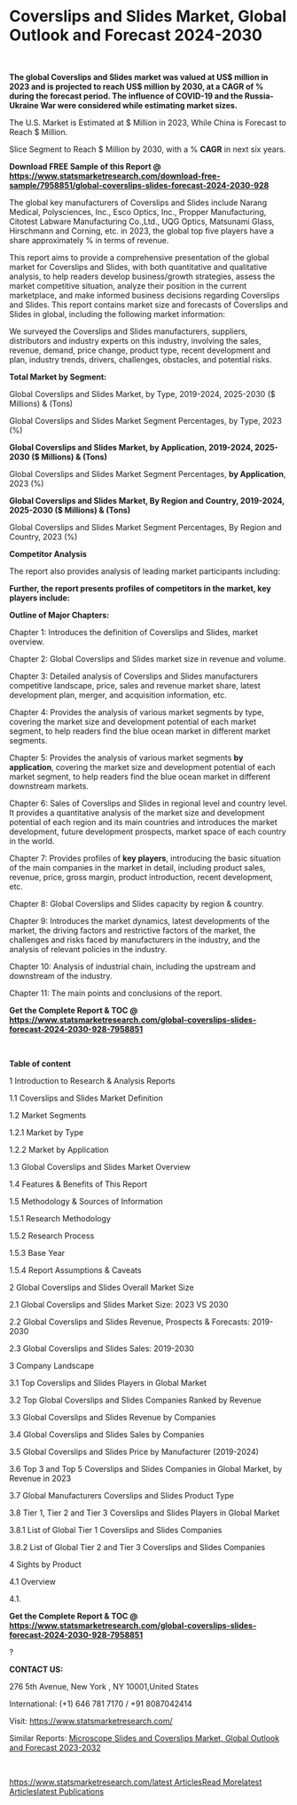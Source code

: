 <h1>Coverslips and Slides Market, Global Outlook and Forecast 2024-2030</h1><br/><p><strong>The global Coverslips and Slides market was valued at US$ million in 2023 and is projected to reach US$ million by 2030, at a <strong>CAGR</strong> of % during the forecast period. The influence of COVID-19 and the Russia-Ukraine War were considered while estimating market sizes.</strong></p>
 
 
 
 <p>The U.S. Market is Estimated at $ Million in 2023, While China is Forecast to Reach $ Million.</p>
 
 
 
 <p>Slice Segment to Reach $ Million by 2030, with a % <strong>CAGR</strong> in next six years.</p>
 
 
 
 <p><strong>Download FREE Sample of this Report @ <a href="https://www.statsmarketresearch.com/download-free-sample/7958851/global-coverslips-slides-forecast-2024-2030-928">https://www.statsmarketresearch.com/download-free-sample/7958851/global-coverslips-slides-forecast-2024-2030-928</a></strong></p>
 
 
 
 <p>The global key manufacturers of Coverslips and Slides include Narang Medical, Polysciences, Inc., Esco Optics, Inc., Propper Manufacturing, Citotest Labware Manufacturing Co.,Ltd., UQG Optics, Matsunami Glass, Hirschmann and Corning, etc. in 2023, the global top five players have a share approximately % in terms of revenue.</p>
 
 
 
 <p>This report aims to provide a comprehensive presentation of the global market for Coverslips and Slides, with both quantitative and qualitative analysis, to help readers develop business/growth strategies, assess the market competitive situation, analyze their position in the current marketplace, and make informed business decisions regarding Coverslips and Slides. This report contains market size and forecasts of Coverslips and Slides in global, including the following market information:</p>
 
 
 
 <p>We surveyed the Coverslips and Slides manufacturers, suppliers, distributors and industry experts on this industry, involving the sales, revenue, demand, price change, product type, recent development and plan, industry trends, drivers, challenges, obstacles, and potential risks.</p>
 
 
 
 <p><strong>Total Market by Segment:</strong></p>
 
 
 
 <p>Global Coverslips and Slides Market, by Type, 2019-2024, 2025-2030 ($ Millions) & (Tons)</p>
 
 
 
 <p>Global Coverslips and Slides Market Segment Percentages, by Type, 2023 (%)</p>
 
 
 
 <p><strong>Global Coverslips and Slides Market, <strong>by Application</strong>, 2019-2024, 2025-2030 ($ Millions) & (Tons)</strong></p>
 
 
 
 <p>Global Coverslips and Slides Market Segment Percentages, <strong>by Application</strong>, 2023 (%)</p>
 
 
 
 <p><strong>Global Coverslips and Slides Market, By Region and Country, 2019-2024, 2025-2030 ($ Millions) & (Tons)</strong></p>
 
 
 
 <p>Global Coverslips and Slides Market Segment Percentages, By Region and Country, 2023 (%)</p>
 
 
 
 <p><strong>Competitor Analysis</strong></p>
 
 
 
 <p>The report also provides analysis of leading market participants including:</p>
 
 
 
 <p><strong>Further, the report presents profiles of competitors in the market, <strong>key players</strong> include:</strong></p>
 
 
 
 <p><strong>Outline of Major Chapters:</strong></p>
 
 
 
 <p>Chapter 1: Introduces the definition of Coverslips and Slides, market overview.</p>
 
 
 
 <p>Chapter 2: Global Coverslips and Slides market size in revenue and volume.</p>
 
 
 
 <p>Chapter 3: Detailed analysis of Coverslips and Slides manufacturers competitive landscape, price, sales and revenue market share, latest development plan, merger, and acquisition information, etc.</p>
 
 
 
 <p>Chapter 4: Provides the analysis of various market segments by type, covering the market size and development potential of each market segment, to help readers find the blue ocean market in different market segments.</p>
 
 
 
 <p>Chapter 5: Provides the analysis of various market segments <strong>by application</strong>, covering the market size and development potential of each market segment, to help readers find the blue ocean market in different downstream markets.</p>
 
 
 
 <p>Chapter 6: Sales of Coverslips and Slides in regional level and country level. It provides a quantitative analysis of the market size and development potential of each region and its main countries and introduces the market development, future development prospects, market space of each country in the world.</p>
 
 
 
 <p>Chapter 7: Provides profiles of <strong>key players</strong>, introducing the basic situation of the main companies in the market in detail, including product sales, revenue, price, gross margin, product introduction, recent development, etc.</p>
 
 
 
 <p>Chapter 8: Global Coverslips and Slides capacity by region & country.</p>
 
 
 
 <p>Chapter 9: Introduces the market dynamics, latest developments of the market, the driving factors and restrictive factors of the market, the challenges and risks faced by manufacturers in the industry, and the analysis of relevant policies in the industry.</p>
 
 
 
 <p>Chapter 10: Analysis of industrial chain, including the upstream and downstream of the industry.</p>
 
 
 
 <p>Chapter 11: The main points and conclusions of the report.</p>
 
 
 
 <div><b>Get the Complete Report & TOC @ <a href="https://www.statsmarketresearch.com/global-coverslips-slides-forecast-2024-2030-928-7958851">https://www.statsmarketresearch.com/global-coverslips-slides-forecast-2024-2030-928-7958851</a></b></div>
 
 
 
 <p><br />
 
 <b>Table of content</b></p>
 
 
 
 <p>1 Introduction to Research & Analysis Reports<br />
 
 1.1 Coverslips and Slides Market Definition<br />
 
 1.2 Market Segments<br />
 
 1.2.1 Market by Type<br />
 
 1.2.2 Market by Application<br />
 
 1.3 Global Coverslips and Slides Market Overview<br />
 
 1.4 Features & Benefits of This Report<br />
 
 1.5 Methodology & Sources of Information<br />
 
 1.5.1 Research Methodology<br />
 
 1.5.2 Research Process<br />
 
 1.5.3 Base Year<br />
 
 1.5.4 Report Assumptions & Caveats<br />
 
 2 Global Coverslips and Slides Overall Market Size<br />
 
 2.1 Global Coverslips and Slides Market Size: 2023 VS 2030<br />
 
 2.2 Global Coverslips and Slides Revenue, Prospects & Forecasts: 2019-2030<br />
 
 2.3 Global Coverslips and Slides Sales: 2019-2030<br />
 
 3 Company Landscape<br />
 
 3.1 Top Coverslips and Slides Players in Global Market<br />
 
 3.2 Top Global Coverslips and Slides Companies Ranked by Revenue<br />
 
 3.3 Global Coverslips and Slides Revenue by Companies<br />
 
 3.4 Global Coverslips and Slides Sales by Companies<br />
 
 3.5 Global Coverslips and Slides Price by Manufacturer (2019-2024)<br />
 
 3.6 Top 3 and Top 5 Coverslips and Slides Companies in Global Market, by Revenue in 2023<br />
 
 3.7 Global Manufacturers Coverslips and Slides Product Type<br />
 
 3.8 Tier 1, Tier 2 and Tier 3 Coverslips and Slides Players in Global Market<br />
 
 3.8.1 List of Global Tier 1 Coverslips and Slides Companies<br />
 
 3.8.2 List of Global Tier 2 and Tier 3 Coverslips and Slides Companies<br />
 
 4 Sights by Product<br />
 
 4.1 Overview<br />
 
 4.1.</p>
 
 
 
 <div><b>Get the Complete Report & TOC @ <a href="https://www.statsmarketresearch.com/global-coverslips-slides-forecast-2024-2030-928-7958851">https://www.statsmarketresearch.com/global-coverslips-slides-forecast-2024-2030-928-7958851</a></b></div>
 
 
 
 <p>? </p>
 
 
 
 <p><b>CONTACT US:</b><br />
 
 276 5th Avenue, New York , NY 10001,United States<br />
 
 International: (+1) 646 781 7170 / +91 8087042414<br />
 
 Visit: <a href="https://www.statsmarketresearch.com/">https://www.statsmarketresearch.com/</a><br />
 
 Similar Reports: <a href="https://www.statsmarketresearch.com/global-coverslips-slides-forecast-2024-2030-928-7958851">Microscope Slides and Coverslips Market, Global Outlook and Forecast 2023-2032</a><br />
 
 <br />
 
 <a href="https://gyeongbokgung.com">https://www.statsmarketresearch.com/</a><a href="https://hallyeomaritime.com">latest Articles</a><a href="https://jingwansa.com">Read More</a><a href="https://nguoiviet.jp/">latest Articles</a><a href="https://www.intelmarketresearch.com/">latest Publications</a></p>